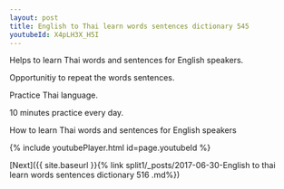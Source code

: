 ```yaml
---
layout: post
title: English to Thai learn words sentences dictionary 545 
youtubeId: X4pLH3X_H5I
---
```

 
 
Helps to learn Thai words and sentences for English speakers.

Opportunitiy to repeat the words sentences. 

Practice Thai language. 
 
10 minutes practice every day. 
 
How to learn Thai words and sentences for English speakers 
 
{% include youtubePlayer.html id=page.youtubeId %}
 
 
[Next]({{ site.baseurl }}{% link  split1/_posts/2017-06-30-English to thai learn words sentences dictionary 516 .md%})
 
